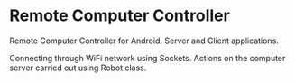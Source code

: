 # Remote Computer Controller
Remote Computer Controller for Android. Server and Client applications.

Connecting through WiFi network using Sockets. Actions on the computer server carried out using Robot class.

